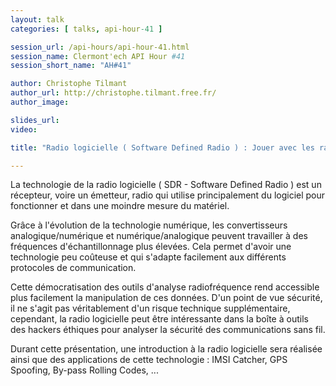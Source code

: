```yaml
---
layout: talk
categories: [ talks, api-hour-41 ]

session_url: /api-hours/api-hour-41.html
session_name: Clermont'ech API Hour #41
session_short_name: "AH#41"

author: Christophe Tilmant
author_url: http://christophe.tilmant.free.fr/
author_image:

slides_url:
video:

title: "Radio logicielle ( Software Defined Radio ) : Jouer avec les radiofréquences"

---
```



La technologie de la radio logicielle ( SDR - Software Defined Radio ) est un
récepteur, voire un émetteur, radio qui utilise principalement du logiciel pour
fonctionner et dans une moindre mesure du matériel.

Grâce à l'évolution de la technologie numérique, les convertisseurs
analogique/numérique et numérique/analogique peuvent travailler à des fréquences
d'échantillonnage plus élevées. Cela permet d'avoir une technologie peu coûteuse
et qui s'adapte facilement aux différents protocoles de communication.

Cette démocratisation des outils d'analyse radiofréquence rend accessible plus
facilement la manipulation de ces données. D'un point de vue sécurité, il ne
s'agit pas véritablement d'un risque technique supplémentaire, cependant,
la radio logicielle peut être intéressante dans la boîte à outils des hackers éthiques
pour analyser la sécurité des communications sans fil.

Durant cette présentation, une introduction à la radio logicielle sera réalisée
ainsi que des applications de cette technologie : IMSI Catcher, GPS Spoofing,
By-pass Rolling Codes, ...
